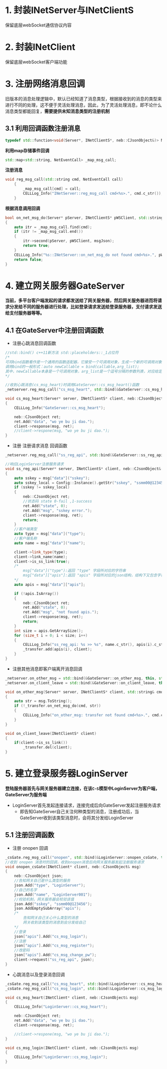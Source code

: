 # 1. 封装INetServer与INetClientS

保留底层webSocket通信协议内容

# 2. 封装INetClient

保留底层webSocket客户端功能



# 3. 注册网络消息回调

旧版本的消息处理逻辑中，默认已经知道了消息类型，根据接收到的消息的类型来进行不同的处理，这不便于灵活处理消息，因此，为了灵活处理消息，即不论什么消息类型都能回复，**需要提供未知消息类型的注册机制**

## 3.1 利用回调函数注册消息

```c++
typedef std::function<void(Server*, INetClientS*, neb::CJsonObject&)> NetEventCall;
```

**利用map存储事件回调**

```c++
std::map<std::string, NetEventCall> _map_msg_call;
```

**注册消息**

```c++
void reg_msg_call(std::string cmd, NetEventCall call)
	{
		_map_msg_call[cmd] = call;
		CELLLog_Info("INetServer::reg_msg_call cmd<%s>.", cmd.c_str());
	}
```

**根据消息调用回调**

```c++
bool on_net_msg_do(Server* pServer, INetClientS* pWSClient, std::string& cmd, neb::CJsonObject& msgJson)
{
	auto itr = _map_msg_call.find(cmd);
	if (itr != _map_msg_call.end())
	{
		itr->second(pServer, pWSClient, msgJson);
		return true;
	}
	CELLLog_Info("%s::INetServer::on_net_msg_do not found cmd<%s>.", pWSClient->link_name().c_str(), cmd.c_str());
	return false;
}
```

# 4. 建立网关服务器GateServer

**当前，多平台客户端发起的请求都发送给了网关服务器，然后网关服务器进而将请求分发给不同的服务器进行处理，比如登录请求发送给登录服务器，支付请求发送给支付服务器等等。**

## 4.1 在GateServer中注册回调函数

- 注册心跳消息回调函数

```c++
//std::bind() c++11新方法 std::placeholders::_1占位符
/*
可将bind函数看作是一个通用的函数适配器，它接受一个可调用对象，生成一个新的可调用对象来“适应”原对象的参数列表。
调用bind的一般形式：auto newCallable = bind(callable,arg_list);
其中，newCallable本身是一个可调用对象，arg_list是一个逗号分隔的参数列表，对应给定的callable的参数。即，当我们调用newCallable时，newCallable会调用callable,并传给它arg_list中的参数。
*/

//收到心跳消息(cs_msg_heart)时调用GateServer::cs_msg_heart()函数
_netserver.reg_msg_call("cs_msg_heart", std::bind(&GateServer::cs_msg_heart, this,std::placeholders::_1, std::placeholders::_2, std::placeholders::_3));

void cs_msg_heart(Server* server, INetClientS* client, neb::CJsonObject& msg)
{
	CELLLog_Info("GateServer::cs_msg_heart");

	neb::CJsonObject ret;
	ret.Add("data", "wo ye bu ji dao.");
	client->response(msg, ret);
	//client->respone(msg, "wo ye bu ji dao.");
}

```

- 注册 注册请求消息 回调函数

```c++
_netserver.reg_msg_call("ss_reg_api", std::bind(&GateServer::ss_reg_api, this, std::placeholders::_1, std::placeholders::_2, std::placeholders::_3));

//响应LoginServer注册服务请求
void ss_reg_api(Server* server, INetClientS* client, neb::CJsonObject& msg)
{
	auto sskey = msg["data"]("sskey");
	auto sskey_local = Config::Instance().getStr("sskey", "ssmm00@123456");
	if (sskey != sskey_local)
	{
		neb::CJsonObject ret;
		//状态码 state 0-fail ,1-success
		ret.Add("state", 0);
		ret.Add("msg", "sskey error.");
		client->response(msg, ret);
		return;
	}
	//客户端类型
	auto type = msg["data"]("type");
	//客户端名称
	auto name = msg["data"]("name");

	client->link_type(type);
	client->link_name(name);
	client->is_ss_link(true);
	/*
        msg["data"]("type"):返回 "type" 字段所对应的字符串
        msg["data"]["apis"]:返回 "apis" 字段所对应的json结构，结构下又包含字符串
	*/
	auto apis = msg["data"]["apis"];

	if (!apis.IsArray())
	{
		neb::CJsonObject ret;
		ret.Add("state", 0);
		ret.Add("msg", "not found apis.");
		client->response(msg, ret);
		return;
	}
	int size = apis.GetArraySize();
	for (size_t i = 0; i < size; i++)
	{
		CELLLog_Info("ss_reg_api: %s >> %s", name.c_str(), apis(i).c_str());
		_transfer.add(apis(i), client);
	}
}
```

- 注册其他消息即客户端离开消息回调

```c++
_netserver.on_other_msg = std::bind(&GateServer::on_other_msg, this, std::placeholders::_1, std::placeholders::_2, std::placeholders::_3, std::placeholders::_4);
_netserver.on_client_leave = std::bind(&GateServer::on_client_leave, this, std::placeholders::_1);

void on_other_msg(Server* server, INetClientS* client, std::string& cmd, neb::CJsonObject& msg)
{
	auto str = msg.ToString();
	if (!_transfer.on_net_msg_do(cmd, str))
	{
		CELLLog_Info("on_other_msg: transfer not found cmd<%s>.", cmd.c_str());
	}
}

void on_client_leave(INetClientS* client)
{
	if(client->is_ss_link())
		_transfer.del(client);
}
```



# 5. 建立登录服务器LoginServer

**登陆服务器首先与网关服务器建立连接，在该`C~S`模型中LoginServer为客户端，GateServer为服务端**

- LoginServer首先发起连接请求，连接完成后向GateServer发起注册服务请求
  - 即告知GateServer自己关注何种类型的消息，注册成功后，当GateServer收到该类型消息时，会将其分发给LoginServer

## 5.1 注册回调函数

- 注册 onopen 回调

```c++
_csGate.reg_msg_call("onopen", std::bind(&LoginServer::onopen_csGate, this, std::placeholders::_1, std::placeholders::_2));
//收到 onopen 消息时的回调，收到onopen消息后向网关服务器发起注册服务请求
void onopen_csGate(INetClient* client, neb::CJsonObject& msg)
{
	neb::CJsonObject json;
	//告知网关自己是什么类型的服务
	json.Add("type", "LoginServer");
	//自己的名字
	json.Add("name", "LoginServer001");
	//校验机制，网关服务器会校验该值
	json.Add("sskey", "ssmm00@123456");
	json.AddEmptySubArray("apis");
	/*
		告知网关自己关心什么类型的消息
		网关收到该类型的消息到会分发给自己
	*/
	//登录
	json["apis"].Add("cs_msg_login");
	//注册
	json["apis"].Add("cs_msg_register");
	//改密码
	json["apis"].Add("cs_msg_change_pw");
	client->request("ss_reg_api", json);
}
```

- 心跳消息以及登录消息回调

```c++
_csGate.reg_msg_call("cs_msg_heart", std::bind(&LoginServer::cs_msg_heart, this,std::placeholders::_1, std::placeholders::_2));
_csGate.reg_msg_call("cs_msg_login", std::bind(&LoginServer::cs_msg_login, this, std::placeholders::_1, std::placeholders::_2));

void cs_msg_heart(INetClient* client, neb::CJsonObject& msg)
{
	CELLLog_Info("LoginServer::cs_msg_heart");

	neb::CJsonObject ret;
	ret.Add("data", "wo ye bu ji dao.");
	client->response(msg, ret);

	//client->respone(msg, "wo ye bu ji dao.");
}

void cs_msg_login(INetClient* client, neb::CJsonObject& msg)
{
	CELLLog_Info("LoginServer::cs_msg_login");
}
```

